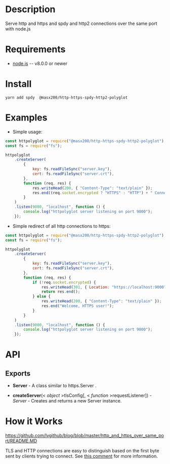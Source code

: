# Description

Serve http and https and spdy and http2 connections over the same port with node.js

# Requirements

-   [node.js](http://nodejs.org/) -- v8.0.0 or newer

# Install

```shell
yarn add spdy  @masx200/http-https-spdy-http2-polyglot
```

# Examples

-   Simple usage:

```javascript
const httpolyglot = require("@masx200/http-https-spdy-http2-polyglot");
const fs = require("fs");

httpolyglot
    .createServer(
        {
            key: fs.readFileSync("server.key"),
            cert: fs.readFileSync("server.crt"),
        },
        function (req, res) {
            res.writeHead(200, { "Content-Type": "text/plain" });
            res.end((req.socket.encrypted ? "HTTPS" : "HTTP") + " Connection!");
        }
    )
    .listen(9000, "localhost", function () {
        console.log("httpolyglot server listening on port 9000");
    });
```

-   Simple redirect of all http connections to https:

```javascript
const httpolyglot = require("@masx200/http-https-spdy-http2-polyglot");
const fs = require("fs");

httpolyglot
    .createServer(
        {
            key: fs.readFileSync("server.key"),
            cert: fs.readFileSync("server.crt"),
        },
        function (req, res) {
            if (!req.socket.encrypted) {
                res.writeHead(301, { Location: "https://localhost:9000" });
                return res.end();
            } else {
                res.writeHead(200, { "Content-Type": "text/plain" });
                res.end("Welcome, HTTPS user!");
            }
        }
    )
    .listen(9000, "localhost", function () {
        console.log("httpolyglot server listening on port 9000");
    });
```

# API

## Exports

-   **Server** - A class similar to https.Server .

-   **createServer**(< _object_ >tlsConfig[, < _function_ >requestListener]) - _Server_ - Creates and returns a new Server instance.

# How it Works

https://github.com/lvgithub/blog/blob/master/http_and_https_over_same_port/README.MD

TLS and HTTP connections are easy to distinguish based on the first byte sent by clients trying to connect. See [this comment](https://github.com/mscdex/httpolyglot/issues/3#issuecomment-173680155) for more information.
